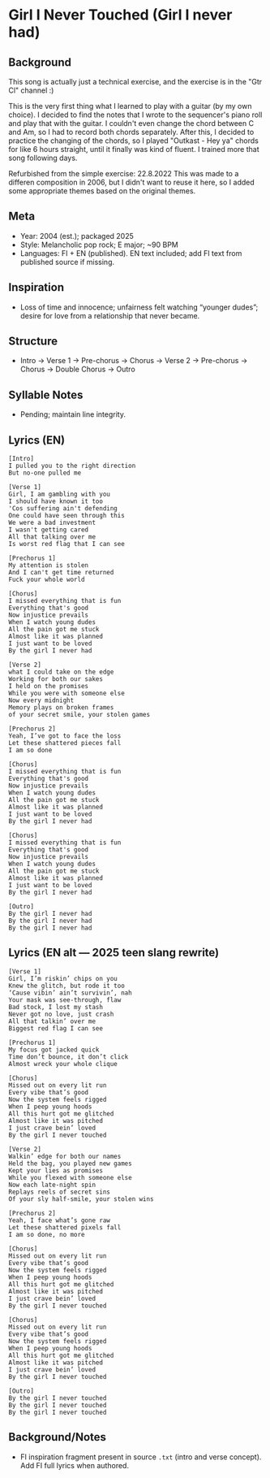 # Girl I Never Touched (Girl I never had)

## Background
This song is actually just a technical exercise, and the exercise is in the "Gtr Cl" channel :)

This is the very first thing what I learned to play with a guitar (by my own choice). I decided to find the notes that I wrote to the sequencer's piano roll and play that with the guitar. I couldn't even change the chord between C and Am, so I had to record both chords separately. After this, I decided to practice the changing of the chords, so I played "Outkast - Hey ya" chords for like 6 hours straight, until it finally was kind of fluent. I trained more that song following days.


Refurbished from the simple exercise: 22.8.2022
This was made to a differen composition in 2006, but I didn't want to reuse it here, so I added some appropriate themes based on the original themes.


## Meta
- Year: 2004 (est.); packaged 2025
- Style: Melancholic pop rock; E major; ~90 BPM
- Languages: FI + EN (published). EN text included; add FI text from published source if missing.

## Inspiration
- Loss of time and innocence; unfairness felt watching “younger dudes”; desire for love from a relationship that never became.

## Structure
- Intro → Verse 1 → Pre-chorus → Chorus → Verse 2 → Pre-chorus → Chorus → Double Chorus → Outro

## Syllable Notes
- Pending; maintain line integrity.

## Lyrics (EN)
```
[Intro]
I pulled you to the right direction
But no-one pulled me

[Verse 1]
Girl, I am gambling with you
I should have known it too
'Cos suffering ain't defending
One could have seen through this
We were a bad investment
I wasn't getting cared
All that talking over me
Is worst red flag that I can see

[Prechorus 1]
My attention is stolen
And I can't get time returned
Fuck your whole world

[Chorus]
I missed everything that is fun
Everything that's good
Now injustice prevails
When I watch young dudes
All the pain got me stuck
Almost like it was planned
I just want to be loved
By the girl I never had

[Verse 2]
what I could take on the edge
Working for both our sakes
I held on the promises
While you were with someone else
Now every midnight
Memory plays on broken frames
of your secret smile, your stolen games

[Prechorus 2]
Yeah, I’ve got to face the loss
Let these shattered pieces fall
I am so done

[Chorus]
I missed everything that is fun
Everything that's good
Now injustice prevails
When I watch young dudes
All the pain got me stuck
Almost like it was planned
I just want to be loved
By the girl I never had

[Chorus]
I missed everything that is fun
Everything that's good
Now injustice prevails
When I watch young dudes
All the pain got me stuck
Almost like it was planned
I just want to be loved
By the girl I never had

[Outro]
By the girl I never had
By the girl I never had
By the girl I never had
```

## Lyrics (EN alt — 2025 teen slang rewrite)
```
[Verse 1]
Girl, I’m riskin’ chips on you
Knew the glitch, but rode it too
‘Cause vibin’ ain’t survivin’, nah
Your mask was see-through, flaw
Bad stock, I lost my stash
Never got no love, just crash
All that talkin’ over me
Biggest red flag I can see

[Prechorus 1]
My focus got jacked quick
Time don’t bounce, it don’t click
Almost wreck your whole clique

[Chorus]
Missed out on every lit run
Every vibe that’s good
Now the system feels rigged
When I peep young hoods
All this hurt got me glitched
Almost like it was pitched
I just crave bein’ loved
By the girl I never touched

[Verse 2]
Walkin’ edge for both our names
Held the bag, you played new games
Kept your lies as promises
While you flexed with someone else
Now each late-night spin
Replays reels of secret sins
Of your sly half-smile, your stolen wins

[Prechorus 2]
Yeah, I face what’s gone raw
Let these shattered pixels fall
I am so done, no more

[Chorus]
Missed out on every lit run
Every vibe that’s good
Now the system feels rigged
When I peep young hoods
All this hurt got me glitched
Almost like it was pitched
I just crave bein’ loved
By the girl I never touched

[Chorus]
Missed out on every lit run
Every vibe that’s good
Now the system feels rigged
When I peep young hoods
All this hurt got me glitched
Almost like it was pitched
I just crave bein’ loved
By the girl I never touched

[Outro]
By the girl I never touched
By the girl I never touched
By the girl I never touched
```

## Background/Notes
- FI inspiration fragment present in source `.txt` (intro and verse concept). Add FI full lyrics when authored.
